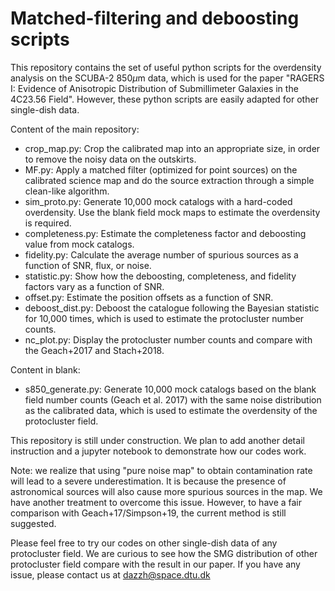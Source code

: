 # Matched-filtering and deboosting scripts
This repository contains the set of useful python scripts for the overdensity analysis on the SCUBA-2 850$\mu$m data, which is used for the paper "RAGERS I: Evidence of Anisotropic Distribution of
Submillimeter Galaxies in the 4C23.56 Field". However, these python scripts are easily adapted for other single-dish data.

Content of the main repository:
- crop_map.py: Crop the calibrated map into an appropriate size, in order to remove the noisy data on the outskirts.
- MF.py: Apply a matched filter (optimized for point sources) on the calibrated science map and do the source extraction through a simple clean-like algorithm.
- sim_proto.py: Generate 10,000 mock catalogs with a hard-coded overdensity. Use the blank field mock maps to estimate the overdensity is required.
- completeness.py: Estimate the completeness factor and deboosting value from mock catalogs. 
- fidelity.py: Calculate the average number of spurious sources as a function of SNR, flux, or noise.
- statistic.py: Show how the deboosting, completeness, and fidelity factors vary as a function of SNR.
- offset.py: Estimate the position offsets as a function of SNR.
- deboost_dist.py: Deboost the catalogue following the Bayesian statistic for 10,000 times, which is used to estimate the protocluster number counts.
- nc_plot.py: Display the protocluster number counts and compare with the Geach+2017 and Stach+2018. 

Content in blank:
- s850_generate.py: Generate 10,000 mock catalogs based on the blank field number counts (Geach et al. 2017) with the same noise distribution as the calibrated data, which is used to estimate the overdensity of the protocluster field.

This repository is still under construction. We plan to add another detail instruction and a jupyter notebook to demonstrate how our codes work.

Note: we realize that using "pure noise map" to obtain contamination rate will lead to a severe underestimation. It is because the presence of astronomical sources will also cause more spurious sources in the map. We have another treatment to overcome this issue. However, to have a fair comparison with Geach+17/Simpson+19, the current method is still suggested.

Please feel free to try our codes on other single-dish data of any protocluster field. We are curious to see how the SMG distribution of other protocluster field compare with the result in our paper. If you have any issue, please contact us at dazzh@space.dtu.dk
